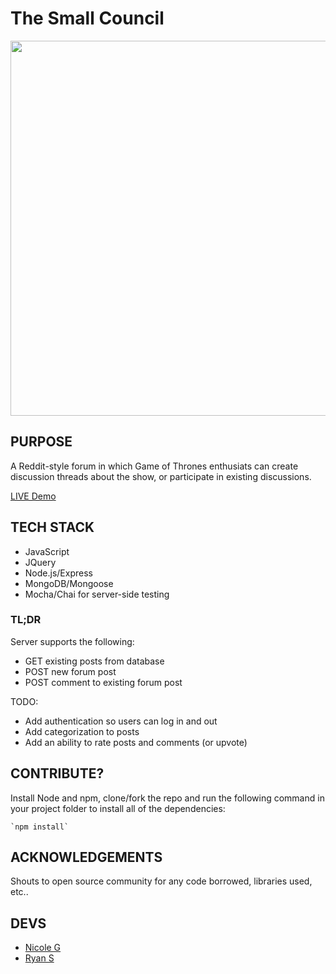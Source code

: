 # The Small Council
<p align='center'>
    <img width='600' src='https://imgur.com/a/Ca3hz'>	
</p>

## PURPOSE

A Reddit-style forum in which Game of Thrones enthusiats can create discussion threads about the show, or participate in existing discussions.

[LIVE Demo](http://thesmallcouncil.herokuapp.com/)


## TECH STACK
* JavaScript
* JQuery
* Node.js/Express 
* MongoDB/Mongoose
* Mocha/Chai for server-side testing

### TL;DR
Server supports the following: 

* GET existing posts from database
* POST new forum post
* POST comment to existing forum post

TODO: 

* Add authentication so users can log in and out
* Add categorization to posts
* Add an ability to rate posts and comments (or upvote)

## CONTRIBUTE?

Install Node and npm, clone/fork the repo and run the following command in your project folder to install all of the dependencies:
    
    `npm install`

## ACKNOWLEDGEMENTS
Shouts to open source community for any code borrowed, libraries used, etc..

## DEVS 

* [Nicole G](https://github.com/nicoledanielle)
* [Ryan S](https://github.com/sabora920)